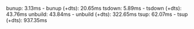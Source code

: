 bunup: 3.13ms - bunup (+dts): 20.65ms
tsdown: 5.89ms - tsdown (+dts): 43.76ms
unbuild: 43.84ms - unbuild (+dts): 322.65ms
tsup: 62.07ms - tsup (+dts): 937.35ms